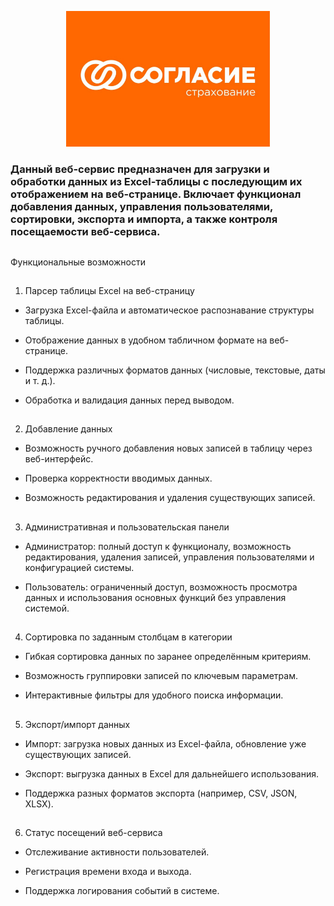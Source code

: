 <p align ="center">
  <img src="согласие.png" alt="Project Logo" width="326">
</p>
 
### Данный веб-сервис предназначен для загрузки и обработки данных из Excel-таблицы с последующим их отображением на веб-странице. Включает функционал добавления данных, управления пользователями, сортировки, экспорта и импорта, а также контроля посещаемости веб-сервиса.

##
Функциональные возможности
##

1. Парсер таблицы Excel на веб-страницу

 - Загрузка Excel-файла и автоматическое распознавание структуры таблицы.

 - Отображение данных в удобном табличном формате на веб-странице.

 - Поддержка различных форматов данных (числовые, текстовые, даты и т. д.).

 - Обработка и валидация данных перед выводом.

##
2. Добавление данных

 - Возможность ручного добавления новых записей в таблицу через веб-интерфейс.

 - Проверка корректности вводимых данных.

 - Возможность редактирования и удаления существующих записей.

##
3. Административная и пользовательская панели

 - Администратор: полный доступ к функционалу, возможность редактирования, удаления записей, управления пользователями и конфигурацией системы.

 - Пользователь: ограниченный доступ, возможность просмотра данных и использования основных функций без управления системой.

##
4. Сортировка по заданным столбцам в категории

 - Гибкая сортировка данных по заранее определённым критериям.

 - Возможность группировки записей по ключевым параметрам.

 - Интерактивные фильтры для удобного поиска информации.

##
5. Экспорт/импорт данных

 - Импорт: загрузка новых данных из Excel-файла, обновление уже существующих записей.

 - Экспорт: выгрузка данных в Excel для дальнейшего использования.

 - Поддержка разных форматов экспорта (например, CSV, JSON, XLSX).

##
6. Статус посещений веб-сервиса

 - Отслеживание активности пользователей.

 - Регистрация времени входа и выхода.

 - Поддержка логирования событий в системе.
